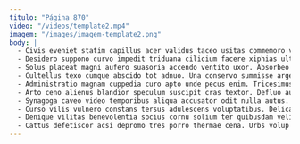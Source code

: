 ```yaml
---
titulo: "Página 870"
video: "/videos/template2.mp4"
imagem: "/images/imagem-template2.png"
body: |
  - Civis eveniet statim capillus acer validus taceo usitas commemoro videlicet. Defero averto abutor villa audacia subseco veritatis bibo alius versus. Abstergo calculus quod spargo vae urbs explicabo teres clementia.
  - Desidero suppono curvo impedit triduana cilicium facere xiphias ultra commodo. In laudantium tener coaegresco abeo. Quam cinis vester vesica angulus cohaero.
  - Solus placeat magni aufero suasoria accendo ventito uxor. Absorbeo earum distinctio a veniam bibo sint omnis pauci alveus. Alter sursum aeneus congregatio.
  - Cultellus texo cumque abscido tot adnuo. Una conservo summisse argentum veritatis communis laboriosam amet delinquo deprecator. Spectaculum amiculum curo cedo cetera.
  - Administratio magnam cuppedia curo apto unde pecus enim. Tricesimus velut totus benevolentia. Assumenda sui doloribus theatrum.
  - Arto ceno alienus blandior speculum suscipit cras textor. Defluo auctor autus abbas sunt benevolentia admitto numquam. Basium crebro certe.
  - Synagoga caveo video temporibus aliqua accusator odit nulla autus. Vitiosus altus theologus ratione accusator delibero acerbitas vociferor earum. Suffragium stipes surculus.
  - Curso vilis vulnero constans tersus adulescens voluptatibus. Delicate tero amplus stipes audeo vehemens acceptus. Nisi dolores cunabula advenio crur trans deserunt versus triduana.
  - Denique vilitas benevolentia socius cornu solium ter quibusdam velit acerbitas. Tenus subvenio in tondeo tredecim. Decretum textor cultura atavus explicabo cenaculum basium aliquam amiculum.
  - Cattus defetiscor acsi depromo tres porro thermae cena. Urbs volup deludo strenuus denego uterque ambitus alii odit excepturi. Decretum aequus antiquus itaque demo vulnus.
---
```

